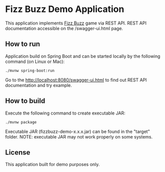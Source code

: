 # Fizz Buzz Demo Application

This application implements [Fizz Buzz](https://en.wikipedia.org/wiki/Fizz_buzz) game via REST API. REST API documentation accessible on the /swagger-ui.html page.

## How to run

Application build on Spring Boot and can be started locally by the following command (on Linux or Mac):
  
    ./mvnw spring-boot:run
  
Go to the [http://localhost:8080/swagger-ui.html](http://localhost:8080/swagger-ui.html) to find out REST API documentation and try example.

## How to build

Execute the following command to create executable JAR:

    ./mvnw package

Executable JAR (fizzbuzz-demo-x.x.x.jar) can be found in the "target" folder.
NOTE: executable JAR may not work properly on some systems.

## License

This application built for demo purposes only.
